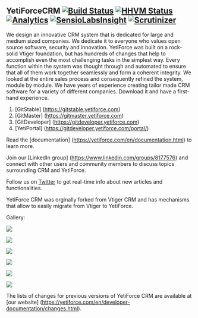 
## YetiForceCRM [![Build Status](https://travis-ci.org/YetiForceCompany/YetiForceCRM.svg?branch=developer)](https://travis-ci.org/YetiForceCompany/YetiForceCRM) [![HHVM Status](https://img.shields.io/badge/hhvm-tested-green.svg)](https://travis-ci.org/YetiForceCompany/YetiForceCRM) [![Analytics](https://ga-beacon.appspot.com/UA-81376231-1/welcome-page)](https://github.com/igrigorik/ga-beacon) [![SensioLabsInsight](https://insight.sensiolabs.com/projects/189f9068-d777-44a7-9164-9242e81df88c/mini.png)](https://insight.sensiolabs.com/projects/189f9068-d777-44a7-9164-9242e81df88c) [![Scrutinizer](https://scrutinizer-ci.com/g/YetiForceCompany/YetiForceCRM/badges/quality-score.png?b=developer)](https://scrutinizer-ci.com/g/YetiForceCompany/YetiForceCRM/) 

We design an innovative CRM system that is dedicated for large and medium sized companies. We dedicate it to everyone who values open source software, security and innovation. YetiForce was built on a rock-solid Vtiger foundation, but has hundreds of changes that help to accomplish even the most challenging tasks in the simplest way. Every function within the system was thought through and automated to ensure that all of them work together seamlessly and form a coherent integrity. We looked at the entire sales process and consequently refined the system, module by module. We have years of experience creating tailor made CRM software for a variety of different companies. Download it and have a first-hand experience.

1. [GitStable] (https://gitstable.yetiforce.com)
2. [GitMaster] (https://gitmaster.yetiforce.com)
3. [GitDeveloper] (https://gitdeveloper.yetiforce.com)
4. [YetiPortal] (https://gitdeveloper.yetiforce.com/portal/)

Read the [documentation] (https://yetiforce.com/en/documentation.html) to learn more.

Join our [LinkedIn group] (https://www.linkedin.com/groups/8177576) and connect with other users and community members to discuss topics surrounding CRM and YetiForce.

Follow us on [Twitter](https://twitter.com/YetiForceEN) to get real-time info about new articles and functionalities. 

YetiForce CRM was orginally forked from Vtiger CRM and has mechanisms that allow to easily migrate from Vtiger to YetiForce.

Gallery:

![](https://yetiforce.com/images/yeti/Home_page_1.png)

![](https://yetiforce.com/images/yeti/Home_page_3.png)

![](https://yetiforce.com/images/yeti/Calendar_2.png)

![](https://yetiforce.com/images/yeti/List_Accounts.png)

![](https://yetiforce.com/images/yeti/Detail_Accounts.png)

![](https://yetiforce.com/images/yeti/Detail_Projects_Gantt_Months.png)

The lists of changes for previous versions of YetiForce CRM are available at [our website] (https://yetiforce.com/en/developer-documentation/changes.html).
